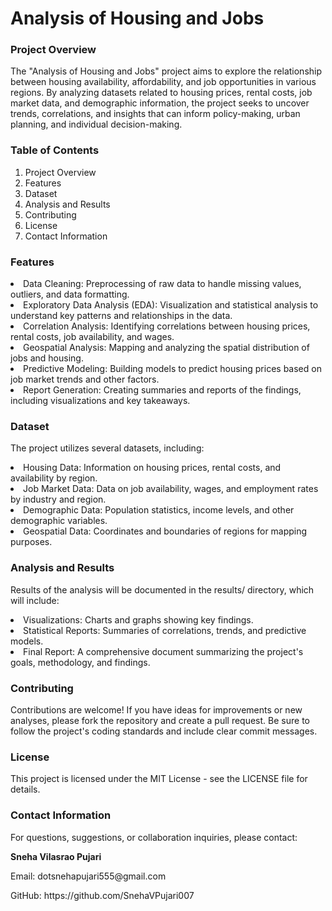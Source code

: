 <h1>Analysis of Housing and Jobs </h1>
<h3>Project Overview</h3>
<p>The "Analysis of Housing and Jobs" project aims to explore the relationship between housing availability, affordability, and job opportunities in various regions. By analyzing datasets related to housing prices, rental costs, job market data, and demographic information, the project seeks to uncover trends, correlations, and insights that can inform policy-making, urban planning, and individual decision-making.</p>

<h3>Table of Contents </h3>
<ol type = 1>
<li>Project Overview</li>
<li>Features</li>
<li>Dataset</li>


<li>Analysis and Results</li>
<li>Contributing</li>
<li>License</li>
<li>Contact Information</li>
</ol>
<h3>Features</h3>

  <li>Data Cleaning: Preprocessing of raw data to handle missing values, outliers, and data formatting.</li>
<li>Exploratory Data Analysis (EDA): Visualization and statistical analysis to understand key patterns and relationships in the data.</li>
<li>Correlation Analysis: Identifying correlations between housing prices, rental costs, job availability, and wages.</li>
<li>Geospatial Analysis: Mapping and analyzing the spatial distribution of jobs and housing.</li>
<li>Predictive Modeling: Building models to predict housing prices based on job market trends and other factors.</li>
<li>Report Generation: Creating summaries and reports of the findings, including visualizations and key takeaways.</li>

<h3>Dataset </h3>
<p>The project utilizes several datasets, including:</p>

<li>Housing Data: Information on housing prices, rental costs, and availability by region.</li>
<li>Job Market Data: Data on job availability, wages, and employment rates by industry and region.</li>
<li>Demographic Data: Population statistics, income levels, and other demographic variables.</li>
<li>Geospatial Data: Coordinates and boundaries of regions for mapping purposes.</li>





<h3>Analysis and Results </h3>
<p>Results of the analysis will be documented in the results/ directory, which will include:</p>

<li>Visualizations: Charts and graphs showing key findings. </li>
<li>Statistical Reports: Summaries of correlations, trends, and predictive models.</li>
<li>Final Report: A comprehensive document summarizing the project's goals, methodology, and findings.</li>
<h3>Contributing</h3>
<p>Contributions are welcome! If you have ideas for improvements or new analyses, please fork the repository and create a pull request. Be sure to follow the project's coding standards and include clear commit messages.</p>

<h3>License </h3>
<p>This project is licensed under the MIT License - see the LICENSE file for details.</p>

<h3>Contact Information </h3>
<p>For questions, suggestions, or collaboration inquiries, please contact:</p>

<b>Sneha Vilasrao Pujari</b>
<p>Email: dotsnehapujari555@gmail.com </p>
<p>GitHub: https://github.com/SnehaVPujari007</p>
